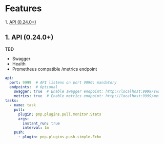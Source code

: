 # Features

1\.  [API (0.24.0+)](#api0.24.0+)  

<a name="api0.24.0+"></a>

## 1\. API (0.24.0+)

TBD

* Swagger
* Health
* Prometheus compatible /metrics endpoint

```yaml
api:
  port: 9999  # API listens on port 9090; mandatory
  endpoints:  # Optional
    swagger: true  # Enable swagger endpoint: http://localhost:9999/swagger, default is false.
    metrics: true  # Enable metrics endpoint: http://localhost:9999/metrics, default is false.
tasks:
  - name: task
    pull:
      plugin: pnp.plugins.pull.monitor.Stats
      args:
        instant_run: true
        interval: 1m
    push:
      - plugin: pnp.plugins.push.simple.Echo

```
